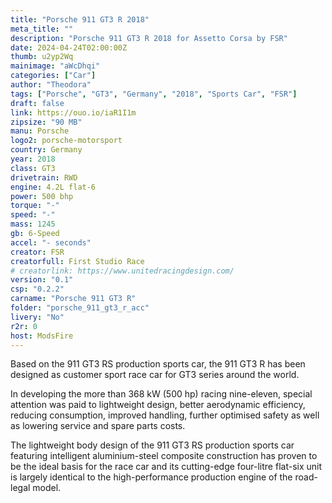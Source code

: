 ```yaml
---
title: "Porsche 911 GT3 R 2018"
meta_title: ""
description: "Porsche 911 GT3 R 2018 for Assetto Corsa by FSR"
date: 2024-04-24T02:00:00Z
thumb: u2yp2Wq
mainimage: "aWcDhqi"
categories: ["Car"]
author: "Theodora"
tags: ["Porsche", "GT3", "Germany", "2018", "Sports Car", "FSR"]
draft: false
link: https://ouo.io/iaR1I1m
zipsize: "90 MB"
manu: Porsche
logo2: porsche-motorsport
country: Germany
year: 2018
class: GT3
drivetrain: RWD
engine: 4.2L flat-6
power: 500 bhp
torque: "-" 
speed: "-"
mass: 1245
gb: 6-Speed
accel: "- seconds"
creator: FSR
creatorfull: First Studio Race
# creatorlink: https://www.unitedracingdesign.com/
version: "0.1"
csp: "0.2.2"
carname: "Porsche 911 GT3 R"
folder: "porsche_911_gt3_r_acc"
livery: "No"
r2r: 0
host: ModsFire
---
```


Based on the 911 GT3 RS production sports car, the 911 GT3 R has been designed as customer sport race car for GT3 series around the world.


In developing the more than 368 kW (500 hp) racing nine-eleven, special attention was paid to lightweight design, better aerodynamic efficiency, reducing consumption, improved handling, further optimised safety as well as lowering service and spare parts costs.


The lightweight body design of the 911 GT3 RS production sports car featuring intelligent aluminium-steel composite construction has proven to be the ideal basis for the race car and its cutting-edge four-litre flat-six unit is largely identical to the high-performance production engine of the road-legal model.